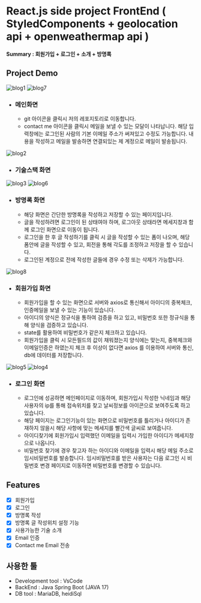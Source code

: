 # React.js side project FrontEnd ( StyledComponents + geolocation api + openweathermap api )

**Summary : 회원가입 + 로그인 + 소개 + 방명록**

## Project Demo
![blog1](https://github.com/user-attachments/assets/720c27af-2443-492e-b168-a4bcbe7fc2ce)
![blog7](https://github.com/user-attachments/assets/1855370b-d6a2-4562-93b4-f0b28d3b4174)
- ### 메인화면
   - git 아이콘을 클릭시 저의 레포지토리로 이동합니다.
   - contact me 아이콘을 클릭시 메일을 보낼 수 있는 모달이 나타납니다. 해당 입력창에는 로그인된 사람의 기본 이메일 주소가 써져있고 수정도 가능합니다. 내용을 작성하고 메일을 발송하면 연결되있는 제 계정으로 메일이 발송됩니다.

![blog2](https://github.com/user-attachments/assets/c539b47c-c6dc-406d-9fa1-dd2de7ff895e)
- ### 기술스택 화면

![blog3](https://github.com/user-attachments/assets/b308be9d-90c7-41db-997b-e1a3dd533ad9)
![blog6](https://github.com/user-attachments/assets/2cd4c61e-4f89-423b-8d77-1a9e05d3acd5)
- ### 방명록 화면
   - 해당 화면은 간단한 방명록을 작성하고 저장할 수 있는 페이지입니다.
   - 글을 작성하려면 로그인이 된 상태여야 하며, 로그아웃 상태라면 메세지창과 함께 로그인 화면으로 이동이 됩니다.
   - 로그인을 한 후 글 작성하기를 클릭 시 글을 작성할 수 있는 폼이 나오며, 해당 폼안에 글을 작성할 수 있고, 회전을 통해 각도를 조정하고 저장을 할 수 있습니다.
   - 로그인된 계정으로 전에 작성한 글들에 경우 수정 또는 삭제가 가능합니다.
 
![blog8](https://github.com/user-attachments/assets/3157f670-48bc-4e0b-9527-41141621a9d2)
- ### 회원가입 화면
   - 회원가입을 할 수 있는 화면으로 서버와 axios로 통신해서 아이디의 중복체크, 인증메일을 보낼 수 있는 기능이 있습니다.
   - 아이디의 양식은 정규식을 통하여 검증을 하고 있고, 비밀번호 또한 정규식을 통해 양식을 검증하고 있습니다.
   - state를 활용하여 비밀번호가 같은지 체크하고 있습니다.
   - 회원가입을 클릭 시 모든필드의 값이 채워졌는지 양식에는 맞는지, 중복체크와 이메일인증은 하였는지 체크 후 이상이 없다면 axios 를 이용하여 서버와 통신, db에 데이터를 저장합니다.

![blog5](https://github.com/user-attachments/assets/f7edb703-96b5-406a-8930-c1fd45050def)
![blog4](https://github.com/user-attachments/assets/cdb272df-79ed-4240-a652-67de7a627287)
- ### 로그인 화면
  - 로그인에 성공하면 메인페이지로 이동하며, 회원가입시 작성한 닉네임과 해당 사용자의 ip를 통해 접속위치를 찾고 날씨정보를 아이콘으로 보여주도록 하고 있습니다.
  - 해당 페이지는 로그인기능이 있는 화면으로 비밀번호를 틀리거나 아이디가 존재하지 않을시 해당 사항에 맞는 메세지를 빨간색 글씨로 보여줍니다.
  - 아이디찾기에 회원가입시 입력했던 이메일을 입력시 가입한 아이디가 메세지창으로 나옵니다.
  - 비밀번호 찾기에 경우 찾고자 하는 아이디와 이메일을 입력시 해당 메일 주소로 임시비밀번호를 발송합니다. 임시비밀번호를 받은 사용자는 다음 로그인 시 비밀번호 변경 페이지로 이동하면 비밀번호를 변경할 수 있습니다.

## Features

- [x] 회원가입
- [x] 로그인
- [x] 방명록 작성
- [x] 방명록 글 작성위치 설정 기능
- [x] 사용가능한 기술 소개 
- [x] Email 인증
- [x] Contact me Email 전송

## 사용한 툴 

- Development tool : VsCode
- BackEnd : Java Spring Boot (JAVA 17)
- DB tool : MariaDB, heidiSql
